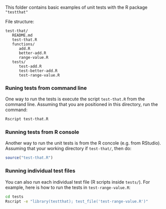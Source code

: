 This folder contains basic examples of unit tests with the R package `"testthat"`

File structure:

```
test-that/
   README.md
   test-that.R
   functions/
      add.R
      better-add.R
      range-value.R
   tests/
      test-add.R
      test-better-add.R
      test-range-value.R
```

### Runing tests from command line

One way to run the tests is execute the script `test-that.R` from the command line.
Assuming that you are positioned in this directory, run the command:

```bash
Rscript test-that.R
```


### Running tests from R console

Another way to run the unit tests is from the R concole (e.g. from RStudio).
Assuming that your working directory if `test-that/`, then do:

```R
source("test-that.R")
```


### Running individual test files

You can also run each individual test file (R scripts inside `tests/`).
For example, here is how to run the tests in `test-range-value.R`:

```bash
cd tests
Rscript -e "library(testthat); test_file('test-range-value.R')"
```

